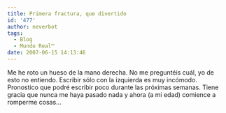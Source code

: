 ```yaml
---
title: Primera fractura, que divertido
id: '477'
author: neverbot
tags:
  - Blog
  - Mundo Real™
date: 2007-06-15 14:13:46
---
```


Me he roto un hueso de la mano derecha. No me preguntéis cuál, yo de esto no entiendo. Escribir sólo con la izquierda es muy incómodo. Pronostico que podré escribir poco durante las próximas semanas. Tiene gracia que nunca me haya pasado nada y ahora (a mi edad) comience a romperme cosas...